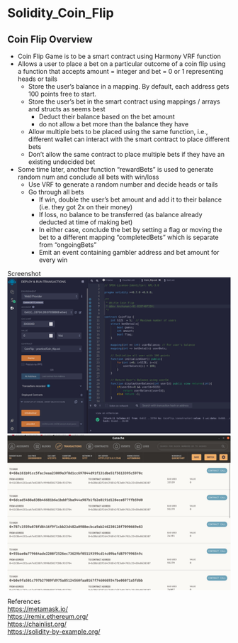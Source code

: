 # Solidity_Coin_Flip

## Coin Flip Overview

- Coin Flip Game is to be a smart contract using Harmony VRF function
- Allows a user to place a bet on a particular outcome of a coin flip using a function that accepts amount = integer and bet = 0 or 1 representing heads or tails
    - Store the user’s balance in a mapping. By default, each address gets 100 points free to start.
    - Store the user’s bet in the smart contract using mappings / arrays and structs as seems best
        - Deduct their balance based on the bet amount
        - do not allow a bet more than the balance they have
    - Allow multiple bets to be placed using the same function, i.e., different wallet can interact with the smart contract to place different bets
    - Don’t allow the same contract to place multiple bets if they have an existing undecided bet
- Some time later, another function “rewardBets” is used to generate random num and conclude all bets with win/loss
    - Use VRF to generate a random number and decide heads or tails
    - Go through all bets
        - If win, double the user’s bet amount and add it to their balance (i.e. they got 2x on their money)
        - If loss, no balance to be transferred (as balance already deducted at time of making bet)
        - In either case, conclude the bet by setting a flag or moving the bet to a different mapping “completedBets” which is separate from “ongoingBets”
        - Emit an event containing gambler address and bet amount for every win


Screenshot
![Screenshot](./src/01.jpeg)
![Screenshot](./src/02.jpeg)

References<br />
https://metamask.io/<br />
https://remix.ethereum.org/<br />
https://chainlist.org/<br />
https://solidity-by-example.org/<br />
